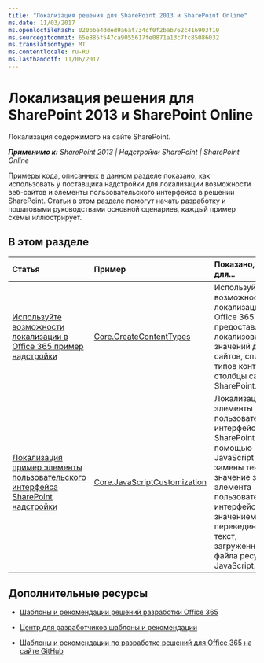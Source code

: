 ```yaml
---
title: "Локализация решения для SharePoint 2013 и SharePoint Online"
ms.date: 11/03/2017
ms.openlocfilehash: 020bbe4dded9a6af734cf0f2bab762c416903f10
ms.sourcegitcommit: 65e885f547ca9055617fe0871a13c7fc85086032
ms.translationtype: MT
ms.contentlocale: ru-RU
ms.lasthandoff: 11/06/2017
---
```

# <a name="localization-solutions-for-sharepoint-2013-and-sharepoint-online"></a>Локализация решения для SharePoint 2013 и SharePoint Online

Локализация содержимого на сайте SharePoint.

_**Применимо к:** SharePoint 2013 | Надстройки SharePoint | SharePoint Online_

Примеры кода, описанных в данном разделе показано, как использовать у поставщика надстройки для локализации возможности веб-сайтов и элементы пользовательского интерфейса в решении SharePoint. Статьи в этом разделе помогут начать разработку и пошаговыми руководствами основной сценариев, каждый пример схемы иллюстрирует. 

## <a name="in-this-section"></a>В этом разделе

|**Статья**|**Пример**|**Показано, как для...**|
|:-----|:-----|:-----|
|[Используйте возможности локализации в Office 365 пример надстройки](Use-localization-features-in-Office-365-sample-app.md)|[Core.CreateContentTypes](https://github.com/SharePoint/PnP/tree/master/Samples/Core.CreateContentTypes)|Используйте возможности локализации в Office 365 для предоставления локализованных значений для сайтов, списков, типов контента и столбцы сайта SharePoint. |
|[Локализация пример элементы пользовательского интерфейса SharePoint надстройки](Localize-UI-elements-sample-app-for-SharePoint.md)|[Core.JavaScriptCustomization](https://github.com/SharePoint/PnP/tree/master/Scenarios/Core.JavaScriptCustomization)|Локализация элементы пользовательского интерфейса SharePoint с помощью JavaScript для замены текстовое значение значение элемента пользовательского интерфейса со значением переведенный текст, загруженными из файла ресурсов JavaScript. |

## <a name="additional-resources"></a>Дополнительные ресурсы
<a name="bk_addresources"> </a>

- [Шаблоны и рекомендации решений разработки Office 365](Office-365-development-patterns-and-practices-solution-guidance.md)
    
- [Центр для разработчиков шаблоны и рекомендации](http://dev.office.com/patterns-and-practices)
    
- [Шаблоны и рекомендации по разработке решений для Office 365 на сайте GitHub](https://github.com/SharePoint/PnP)
